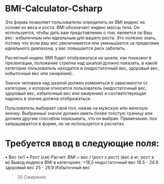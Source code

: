 # BMI-Calculator-Csharp
Эта форма позволяет пользователю определить их BMI индекс на основе их веса и роста. BMI обозначает индекс массы тела. Он используется, чтобы дать вам представление о том, является ли Ваш вес- избыточным или идеальным для вашего роста. Это полезно знать, потому что если ваш вес увеличивается или уменьшается за пределами идеального диапазона, у вас повышается риск заболеть.

Расчетный индекс BMI будет отображаться на шкале, как показано в презентации, положение стрелки над шкалой должно показать, в какой категории пользователь находится в (недостаточный вес, здоровый вес, избыточный вес или ожирение).

Значок человека над шкалой должен изменяться в зависимости от категории, к которой относится пользователь (недостаточный вес, здоровый вес, избыточный вес или ожирение) и соответствующая надпись в значке должна отображаться.

Пользователь выбирает свой пол, нажав на мужскую или женскую иконку. Выбранный значок должен иметь более толстую границу или должен другим способом показывать, что он выбран.
Примечание: пол запрашивается в форме, но не используется в расчетах.

# Требуется ввод в следующие поля:
• Вес (кг)
• Рост (см)
Расчет:
BMI = вес / (рост х рост)
(вес в кг, рост в м)
Вывод индекса BMI в категориях:
<18,5 недостаточный вес
18.5 - 24.9 здоровый вес
25 - 29,9 Избыточный вес
>30 Ожирение
